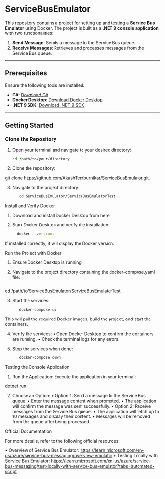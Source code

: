 # ServiceBusEmulator

This repository contains a project for setting up and testing a **Service Bus Emulator** using Docker. The project is built as a **.NET 9 console application** with two functionalities:

1. **Send Message**: Sends a message to the Service Bus queue.
2. **Receive Messages**: Retrieves and processes messages from the Service Bus queue.

---

## Prerequisites

Ensure the following tools are installed:

- **Git**: [Download Git](https://git-scm.com/downloads)
- **Docker Desktop**: [Download Docker Desktop](https://www.docker.com/products/docker-desktop)
- **.NET 9 SDK**: [Download .NET 9 SDK](https://dotnet.microsoft.com/en-us/download/dotnet/9.0)

---

## Getting Started

### Clone the Repository

1. Open your terminal and navigate to your desired directory:
   ```bash
   cd /path/to/your/directory

2. Clone the repository:

git clone https://github.com/AkashTemburnikar/ServiceBusEmulator.git.


3. Navigate to the project directory:

    ```bash
       cd ServiceBusEmulator/ServiceBusEmulatorTest

Install and Verify Docker
1.	Download and install Docker Desktop from here.
2.	Start Docker Desktop and verify the installation:

    ```bash
      docker --version.

If installed correctly, it will display the Docker version.

Run the Project with Docker
1.	Ensure Docker Desktop is running.
2.	Navigate to the project directory containing the docker-compose.yaml file:

    ```bash
   cd /path/to/ServiceBusEmulator/ServiceBusEmulatorTest


3. Start the services:

   ```bash
      docker-compose up

This will pull the required Docker images, build the project, and start the containers.

4. Verify the services:
	•	Open Docker Desktop to confirm the containers are running.
	•	Check the terminal logs for any errors.

5. Stop the services when done:

   ```bash
      docker-compose down

Testing the Console Application
1.	Run the Application:
Execute the application in your terminal:

dotnet run


2.	Choose an Option:
	•	Option 1: Send a message to the Service Bus queue.
	   •	Enter the message content when prompted.
	   •	The application will confirm the message was sent successfully.
	•	Option 2: Receive messages from the Service Bus queue.
	   •	The application will fetch up to 10 messages and display their content.
	   •	Messages will be removed from the queue after being processed.

Official Documentation

For more details, refer to the following official resources:

•	Overview of Service Bus Emulator:
https://learn.microsoft.com/en-us/azure/service-bus-messaging/overview-emulator
•	Testing Locally with Service Bus Emulator:
https://learn.microsoft.com/en-us/azure/service-bus-messaging/test-locally-with-service-bus-emulator?tabs=automated-script